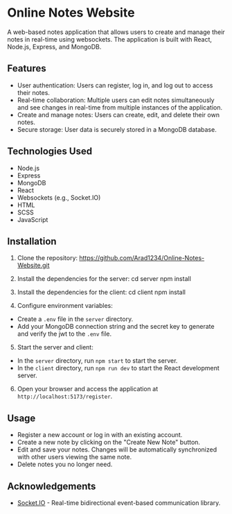 # Online Notes Website

A web-based notes application that allows users to create and manage their notes in real-time using websockets. The application is built with React, Node.js, Express, and MongoDB.

## Features

- User authentication: Users can register, log in, and log out to access their notes.
- Real-time collaboration: Multiple users can edit notes simultaneously and see changes in real-time from multiple instances of the application.
- Create and manage notes: Users can create, edit, and delete their own notes.
- Secure storage: User data is securely stored in a MongoDB database.

## Technologies Used

- Node.js
- Express
- MongoDB
- React
- Websockets (e.g., Socket.IO)
- HTML
- SCSS
- JavaScript

## Installation

1. Clone the repository:
https://github.com/Arad1234/Online-Notes-Website.git

2. Install the dependencies for the server:
cd server
npm install

3. Install the dependencies for the client:
cd client
npm install

4. Configure environment variables:
- Create a `.env` file in the `server` directory.
- Add your MongoDB connection string and the secret key to generate and verify the jwt to the `.env` file.

5. Start the server and client:
- In the `server` directory, run `npm start` to start the server.
- In the `client` directory, run `npm run dev` to start the React development server.

6. Open your browser and access the application at `http://localhost:5173/register`.

## Usage

- Register a new account or log in with an existing account.
- Create a new note by clicking on the "Create New Note" button.
- Edit and save your notes. Changes will be automatically synchronized with other users viewing the same note.
- Delete notes you no longer need.

## Acknowledgements

- [Socket.IO](https://socket.io/) - Real-time bidirectional event-based communication library.
